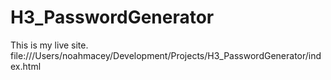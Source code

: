 # H3_PasswordGenerator
This is my live site.
file:///Users/noahmacey/Development/Projects/H3_PasswordGenerator/index.html